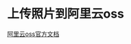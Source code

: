 # 上传照片到阿里云oss

[阿里云oss官方文档](https://help.aliyun.com/product/31815.html?spm=5176.10695662.5694434980.7.648c28aaTU3W3E)